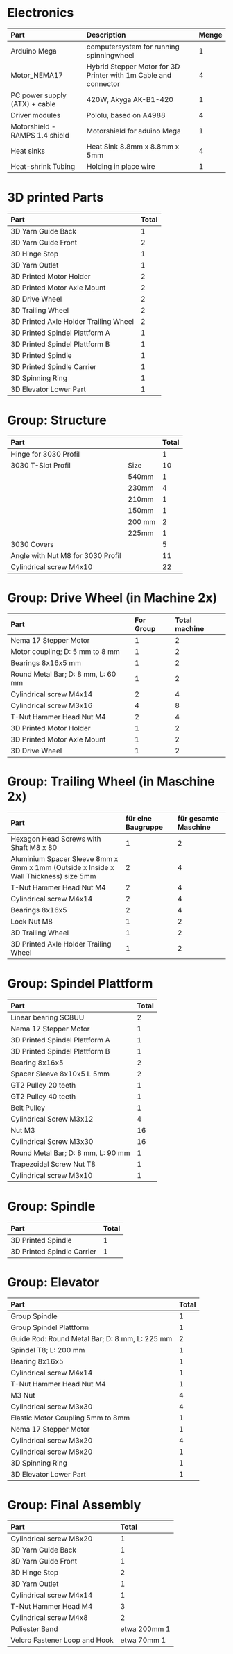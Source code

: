 # Electronics
|Part|Description	|Menge|
|:---|:---|:---|
|Arduino Mega	|computersystem for running spinningwheel	|1|
|Motor_NEMA17	|Hybrid Stepper Motor for 3D Printer with 1m Cable and connector |4|
|PC power supply (ATX) + cable	|420W, Akyga AK-B1-420	|1|
|Driver modules	|Pololu, based on A4988	|4|
|Motorshield - RAMPS 1.4 shield	|Motorshield for aduino Mega	|1|
|Heat sinks	|Heat Sink 8.8mm x 8.8mm x 5mm	|4|
|Heat-shrink Tubing	|Holding in place wire	|1|


# 3D printed Parts		
|Part|		Total|
|:---|:---|
|3D Yarn Guide Back|		1|
|3D Yarn Guide Front|		2|
|3D Hinge Stop|		1|
|3D Yarn Outlet|		1||
|3D Printed Motor Holder|		2|
|3D Printed Motor Axle Mount|		2|
|3D Drive Wheel |		2|
|3D Trailing Wheel|		2|
|3D Printed Axle Holder Trailing Wheel|		2|
|3D Printed Spindel Plattform A|		1|
|3D Printed Spindel Plattform B|		1|
|3D Printed Spindle|		1|
|3D Printed Spindle Carrier|		1|
|3D Spinning Ring|		1|
|3D Elevator Lower Part|		1|


# Group: Structure

|Part||		Total|
|:---|:---|:---|
|Hinge for 3030 Profil|	|	1|
|3030 T-Slot Profil|	Size| 	10|
||	540mm	|1|
||	230mm	|4|
||	210mm	|1|
||	150mm	|1|
||	200 mm	|2|
||	225mm 	|1|
|3030 Covers||		5|
|Angle with Nut M8 for 3030 Profil||		11|
|Cylindrical screw M4x10|	|	22|

# Group: Drive Wheel (in Machine 2x)

|Part|	For Group	|Total machine|
|:---|:---|:---|
|Nema 17 Stepper Motor|	1|	2|
|Motor coupling; D: 5 mm to 8 mm|	1|	2|
|Bearings 8x16x5 mm|	1|	2|
|Round Metal Bar; D: 8 mm, L: 60 mm|	1|	2|
|Cylindrical screw  M4x14|	2|	4|
|Cylindrical screw  M3x16|	4|	8|
|T-Nut Hammer Head Nut M4|	2|	4|
|3D Printed Motor Holder|	1|	2|
|3D Printed Motor Axle Mount|	1|	2|
|3D Drive Wheel |	1|	2|

# Group: Trailing Wheel (in Maschine 2x)		
|Part|	für eine Baugruppe|	für gesamte Maschine|
|:---|:---|:---|
|Hexagon Head Screws with Shaft M8 x 80|	1|	2|
|Aluminium Spacer Sleeve 8mm x 6mm x 1mm (Outside x Inside x Wall Thickness) size 5mm|	2|	4|
|T-Nut Hammer Head Nut M4|	2|	4|
|Cylindrical screw  M4x14|	2|	4|
|Bearings 8x16x5|	2|	4|
|Lock Nut M8|	1|	2|
|3D Trailing Wheel|	1|	2|
|3D Printed Axle Holder Trailing Wheel|	1|	2|

# Group: Spindel Plattform

|Part| Total|
|:---|:---|
|Linear bearing SC8UU|		2|
|Nema 17 Stepper Motor|		1|
|3D Printed Spindel Plattform A|		1|
|3D Printed Spindel Plattform B|		1|
|Bearing 8x16x5|		2|
|Spacer Sleeve 8x10x5 L 5mm|		2|
|GT2 Pulley 20 teeth|		1|
|GT2 Pulley 40 teeth|		1|
|Belt Pulley |		1|
|Cylindrical Screw M3x12|		4|
|Nut M3|		16|
|Cylindrical Screw M3x30|		16|
|Round Metal Bar; D: 8 mm, L: 90 mm|		1|
|Trapezoidal Screw Nut T8|		1|
|Cylindrical screw M3x10|		1|

# Group: Spindle		
		
|Part| Total|
|:---|:---|
|3D Printed Spindle|		1|
|3D Printed Spindle Carrier|		1|

# Group: Elevator		
		
|Part| Total|
|:---|:---|
|Group Spindle|		1|
|Group Spindel Plattform  |		1|
|Guide Rod: Round Metal Bar; D: 8 mm, L: 225 mm|		2|
|Spindel T8; L: 200 mm|		1|
|Bearing 8x16x5|		1|
|Cylindrical screw M4x14|		1|
|T-Nut Hammer Head Nut M4|		1|
|M3 Nut |		4|
|Cylindrical screw M3x30|		4|
|Elastic Motor Coupling 5mm to 8mm|		1|
|Nema 17 Stepper Motor|		1|
|Cylindrical screw M3x20|		4|
|Cylindrical screw M8x20|		1|
|3D Spinning Ring|		1|
|3D Elevator Lower Part|		1|

# Group: Final Assembly		
		
|Part| Total|
|:---|:---|
|Cylindrical screw  M8x20|		1|
|3D Yarn Guide Back|		1|
|3D Yarn Guide Front|		1|
|3D Hinge Stop|		2|
|3D Yarn Outlet|		1|
|Cylindrical screw M4x14|		1|
|T-Nut Hammer Head M4|		3|
|Cylindrical screw M4x8|		2|
|Poliester Band|	etwa 200mm	1|
|Velcro Fastener Loop and Hook|	etwa 70mm	1|
